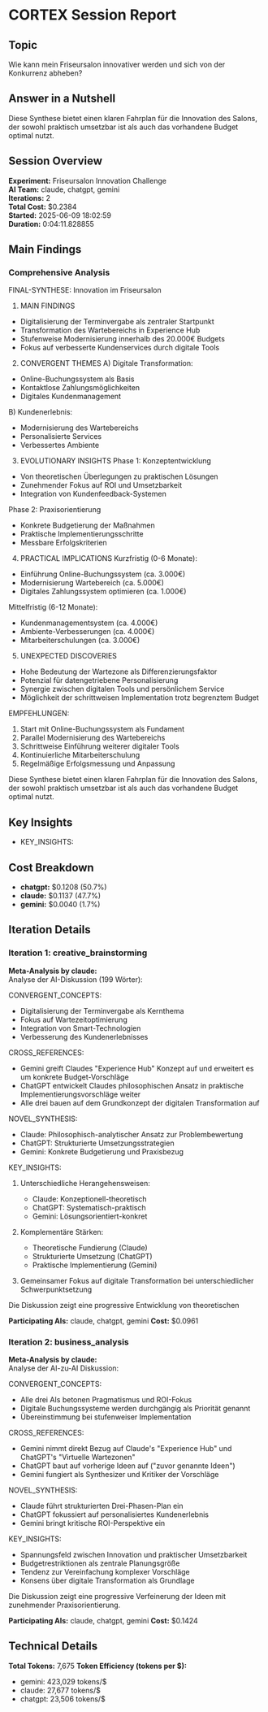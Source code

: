# CORTEX Session Report

## Topic
Wie kann mein Friseursalon innovativer werden und sich von der Konkurrenz abheben?

## Answer in a Nutshell
Diese Synthese bietet einen klaren Fahrplan für die Innovation des Salons, der sowohl praktisch umsetzbar ist als auch das vorhandene Budget optimal nutzt.

## Session Overview

**Experiment:** Friseursalon Innovation Challenge  
**AI Team:** claude, chatgpt, gemini  
**Iterations:** 2  
**Total Cost:** $0.2384  
**Started:** 2025-06-09 18:02:59  
**Duration:** 0:04:11.828855  

## Main Findings

### Comprehensive Analysis

FINAL-SYNTHESE: Innovation im Friseursalon

1. MAIN FINDINGS
- Digitalisierung der Terminvergabe als zentraler Startpunkt
- Transformation des Wartebereichs in Experience Hub
- Stufenweise Modernisierung innerhalb des 20.000€ Budgets
- Fokus auf verbesserte Kundenservices durch digitale Tools

2. CONVERGENT THEMES
A) Digitale Transformation:
- Online-Buchungssystem als Basis
- Kontaktlose Zahlungsmöglichkeiten
- Digitales Kundenmanagement

B) Kundenerlebnis:
- Modernisierung des Wartebereichs
- Personalisierte Services
- Verbessertes Ambiente

3. EVOLUTIONARY INSIGHTS
Phase 1: Konzeptentwicklung
- Von theoretischen Überlegungen zu praktischen Lösungen
- Zunehmender Fokus auf ROI und Umsetzbarkeit
- Integration von Kundenfeedback-Systemen

Phase 2: Praxisorientierung
- Konkrete Budgetierung der Maßnahmen
- Praktische Implementierungsschritte
- Messbare Erfolgskriterien

4. PRACTICAL IMPLICATIONS
Kurzfristig (0-6 Monate):
- Einführung Online-Buchungssystem (ca. 3.000€)
- Modernisierung Wartebereich (ca. 5.000€)
- Digitales Zahlungssystem optimieren (ca. 1.000€)

Mittelfristig (6-12 Monate):
- Kundenmanagementsystem (ca. 4.000€)
- Ambiente-Verbesserungen (ca. 4.000€)
- Mitarbeiterschulungen (ca. 3.000€)

5. UNEXPECTED DISCOVERIES
- Hohe Bedeutung der Wartezone als Differenzierungsfaktor
- Potenzial für datengetriebene Personalisierung
- Synergie zwischen digitalen Tools und persönlichem Service
- Möglichkeit der schrittweisen Implementation trotz begrenztem Budget

EMPFEHLUNGEN:
1. Start mit Online-Buchungssystem als Fundament
2. Parallel Modernisierung des Wartebereichs
3. Schrittweise Einführung weiterer digitaler Tools
4. Kontinuierliche Mitarbeiterschulung
5. Regelmäßige Erfolgsmessung und Anpassung

Diese Synthese bietet einen klaren Fahrplan für die Innovation des Salons, der sowohl praktisch umsetzbar ist als auch das vorhandene Budget optimal nutzt.

## Key Insights

- KEY_INSIGHTS:

## Cost Breakdown

- **chatgpt:** $0.1208 (50.7%)
- **claude:** $0.1137 (47.7%)
- **gemini:** $0.0040 (1.7%)

## Iteration Details

### Iteration 1: creative_brainstorming

**Meta-Analysis by claude:**  
Analyse der AI-Diskussion (199 Wörter):

CONVERGENT_CONCEPTS:
- Digitalisierung der Terminvergabe als Kernthema
- Fokus auf Wartezeitoptimierung
- Integration von Smart-Technologien
- Verbesserung des Kundenerlebnisses

CROSS_REFERENCES:
- Gemini greift Claudes "Experience Hub" Konzept auf und erweitert es um konkrete Budget-Vorschläge
- ChatGPT entwickelt Claudes philosophischen Ansatz in praktische Implementierungsvorschläge weiter
- Alle drei bauen auf dem Grundkonzept der digitalen Transformation auf

NOVEL_SYNTHESIS:
- Claude: Philosophisch-analytischer Ansatz zur Problembewertung
- ChatGPT: Strukturierte Umsetzungsstrategien
- Gemini: Konkrete Budgetierung und Praxisbezug

KEY_INSIGHTS:
1. Unterschiedliche Herangehensweisen:
   - Claude: Konzeptionell-theoretisch
   - ChatGPT: Systematisch-praktisch
   - Gemini: Lösungsorientiert-konkret

2. Komplementäre Stärken:
   - Theoretische Fundierung (Claude)
   - Strukturierte Umsetzung (ChatGPT)
   - Praktische Implementierung (Gemini)

3. Gemeinsamer Fokus auf digitale Transformation bei unterschiedlicher Schwerpunktsetzung

Die Diskussion zeigt eine progressive Entwicklung von theoretischen

**Participating AIs:** claude, chatgpt, gemini
**Cost:** $0.0961

### Iteration 2: business_analysis

**Meta-Analysis by claude:**  
Analyse der AI-zu-AI Diskussion:

CONVERGENT_CONCEPTS:
- Alle drei AIs betonen Pragmatismus und ROI-Fokus
- Digitale Buchungssysteme werden durchgängig als Priorität genannt
- Übereinstimmung bei stufenweiser Implementation

CROSS_REFERENCES:
- Gemini nimmt direkt Bezug auf Claude's "Experience Hub" und ChatGPT's "Virtuelle Wartezonen"
- ChatGPT baut auf vorherige Ideen auf ("zuvor genannte Ideen")
- Gemini fungiert als Synthesizer und Kritiker der Vorschläge

NOVEL_SYNTHESIS:
- Claude führt strukturierten Drei-Phasen-Plan ein
- ChatGPT fokussiert auf personalisiertes Kundenerlebnis
- Gemini bringt kritische ROI-Perspektive ein

KEY_INSIGHTS:
- Spannungsfeld zwischen Innovation und praktischer Umsetzbarkeit
- Budgetrestriktionen als zentrale Planungsgröße
- Tendenz zur Vereinfachung komplexer Vorschläge
- Konsens über digitale Transformation als Grundlage

Die Diskussion zeigt eine progressive Verfeinerung der Ideen mit zunehmender Praxisorientierung.

**Participating AIs:** claude, chatgpt, gemini
**Cost:** $0.1424

## Technical Details

**Total Tokens:** 7,675
**Token Efficiency (tokens per $):**
- gemini: 423,029 tokens/$
- claude: 27,677 tokens/$
- chatgpt: 23,506 tokens/$
